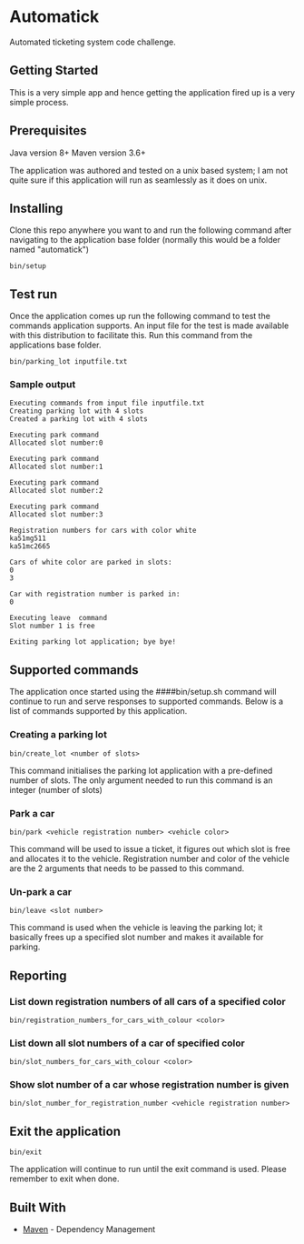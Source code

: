 # Automatick

Automated ticketing system code challenge.

## Getting Started

This is a very simple app and hence getting the application fired up is a very simple process. 

## Prerequisites

Java version 8+
Maven version 3.6+

The application was authored and tested on a unix based system; I am not quite sure if this application will run as seamlessly as it does on unix.

## Installing

Clone this repo anywhere you want to and run the following command after navigating to the application base folder (normally this would be a folder named "automatick")

```
bin/setup
```

## Test run

Once the application comes up run the following command to test the commands application supports. An input file for the test is made available with this distribution to facilitate this. Run this command from the applications base folder.

```
bin/parking_lot inputfile.txt
```

### Sample output
```
Executing commands from input file inputfile.txt
Creating parking lot with 4 slots
Created a parking lot with 4 slots

Executing park command
Allocated slot number:0

Executing park command
Allocated slot number:1

Executing park command
Allocated slot number:2

Executing park command
Allocated slot number:3

Registration numbers for cars with color white
ka51mg511
ka51mc2665

Cars of white color are parked in slots:
0
3

Car with registration number is parked in: 
0

Executing leave  command
Slot number 1 is free

Exiting parking lot application; bye bye!

```
## Supported commands
The application once started using the ####bin/setup.sh command will continue to run and serve responses to supported commands. Below is a list of commands supported by this application.

### Creating a parking lot
```
bin/create_lot <number of slots>
```

This command initialises the parking lot application with a pre-defined number of slots. The only argument needed to run this command is an integer (number of slots)

### Park a car
```
bin/park <vehicle registration number> <vehicle color>
```

This command will be used to issue a ticket, it figures out which slot is free and allocates it to the vehicle. Registration number and color of the vehicle are the 2 arguments that needs to be passed to this command.

### Un-park a car
```
bin/leave <slot number>
```

This command is used when the vehicle is leaving the parking lot; it basically frees up a specified slot number and makes it available for parking.

## Reporting
### List down registration numbers of all cars of a specified color
```
bin/registration_numbers_for_cars_with_colour <color>
```
### List down all slot numbers of a car of specified color
```
bin/slot_numbers_for_cars_with_colour <color>
```

### Show slot number of a car whose registration number is given
```
bin/slot_number_for_registration_number <vehicle registration number>
```
## Exit the application
``` 
bin/exit
```
The application will continue to run until the exit command is used. Please remember to exit when done.

## Built With
* [Maven](https://maven.apache.org/) - Dependency Management
